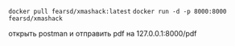 `docker pull fearsd/xmashack:latest`
`docker run -d -p 8000:8000 fearsd/xmashack`

открыть postman и отправить pdf на 127.0.0.1:8000/pdf